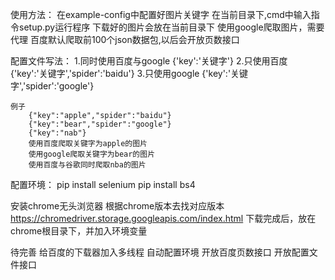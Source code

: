 使用方法：
    在example-config中配置好图片关键字
    在当前目录下,cmd中输入指令setup.py运行程序
    下载好的图片会放在当前目录下
    使用google爬取图片，需要代理
    百度默认爬取前100个json数据包,以后会开放页数接口

配置文件写法：
    1.同时使用百度与google
        {'key':'关键字'}
    2.只使用百度
        {'key':'关键字','spider':'baidu'}
    3.只使用google
        {'key':'关键字','spider':'google'}

    例子
        {"key":"apple","spider":"baidu"}
        {"key":"bear","spider":"google"}
        {"key":"nab"}
        使用百度爬取关键字为apple的图片
        使用google爬取关键字为bear的图片
        使用百度与谷歌同时爬取nba的图片

配置环境：
    pip install selenium 
    pip install bs4

安装chrome无头浏览器
    根据chrome版本去找对应版本 https://chromedriver.storage.googleapis.com/index.html
    下载完成后，放在chrome根目录下，并加入环境变量

待完善
    给百度的下载器加入多线程
    自动配置环境
    开放百度页数接口
    开放配置文件接口
